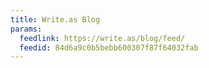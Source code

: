 ```yaml
---
title: Write.as Blog
params:
  feedlink: https://write.as/blog/feed/
  feedid: 84d6a9c0b5bebb600307f87f64032fab
---
```

